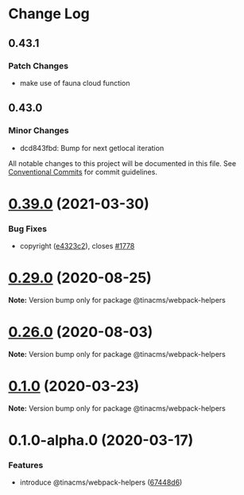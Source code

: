 # Change Log

## 0.43.1

### Patch Changes

- make use of fauna cloud function

## 0.43.0

### Minor Changes

- dcd843fbd: Bump for next getlocal iteration

All notable changes to this project will be documented in this file.
See [Conventional Commits](https://conventionalcommits.org) for commit guidelines.

# [0.39.0](https://github.com/tinacms/tinacms/compare/v0.38.0...v0.39.0) (2021-03-30)

### Bug Fixes

- copyright ([e4323c2](https://github.com/tinacms/tinacms/commit/e4323c25b7e893005bffad1827018b523b7f6939)), closes [#1778](https://github.com/tinacms/tinacms/issues/1778)

# [0.29.0](https://github.com/tinacms/tinacms/compare/v0.28.0...v0.29.0) (2020-08-25)

**Note:** Version bump only for package @tinacms/webpack-helpers

# [0.26.0](https://github.com/tinacms/tinacms/compare/v0.25.0...v0.26.0) (2020-08-03)

**Note:** Version bump only for package @tinacms/webpack-helpers

# [0.1.0](https://github.com/tinacms/tinacms/compare/@tinacms/webpack-helpers@0.1.0-alpha.0...@tinacms/webpack-helpers@0.1.0) (2020-03-23)

**Note:** Version bump only for package @tinacms/webpack-helpers

# 0.1.0-alpha.0 (2020-03-17)

### Features

- introduce @tinacms/webpack-helpers ([67448d6](https://github.com/tinacms/tinacms/commit/67448d6))
